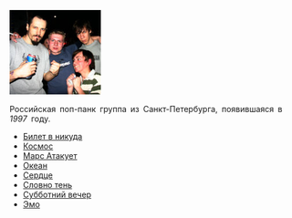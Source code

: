 ![](15_kg_otlichnogo_pjure.jpg)

Российская поп-панк группа из Санкт-Петербурга, появившаяся в *1997* году.

* [Билет в никуда](Билет%20в%20никуда)
* [Космос](Космос)
* [Марс Атакует](Марс%20Атакует)
* [Океан](Океан)
* [Сердце](Сердце)
* [Словно тень](Словно%20тень)
* [Субботний вечер](Субботний%20вечер)
* [Эмо](Эмо)